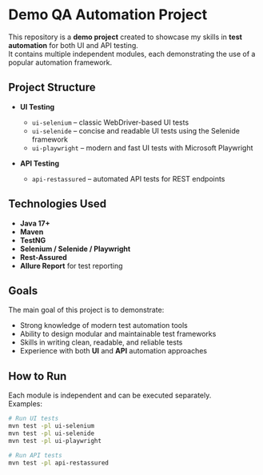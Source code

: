 # Demo QA Automation Project

This repository is a **demo project** created to showcase my skills in **test automation** for both UI and API testing.  
It contains multiple independent modules, each demonstrating the use of a popular automation framework.

## Project Structure

- **UI Testing**
  - `ui-selenium` – classic WebDriver-based UI tests
  - `ui-selenide` – concise and readable UI tests using the Selenide framework
  - `ui-playwright` – modern and fast UI tests with Microsoft Playwright

- **API Testing**
  - `api-restassured` – automated API tests for REST endpoints

## Technologies Used

- **Java 17+**
- **Maven**
- **TestNG**
- **Selenium / Selenide / Playwright**
- **Rest-Assured**
- **Allure Report** for test reporting

## Goals

The main goal of this project is to demonstrate:
- Strong knowledge of modern test automation tools
- Ability to design modular and maintainable test frameworks
- Skills in writing clean, readable, and reliable tests
- Experience with both **UI** and **API** automation approaches

## How to Run

Each module is independent and can be executed separately.  
Examples:
```bash
# Run UI tests
mvn test -pl ui-selenium
mvn test -pl ui-selenide
mvn test -pl ui-playwright

# Run API tests
mvn test -pl api-restassured
